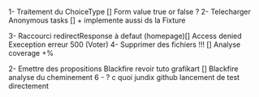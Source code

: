 1- Traitement du ChoiceType [] Form value true or false ?
2- Telecharger Anonymous tasks [] + implemente aussi ds la Fixture  

3- Raccourci redirectResponse à defaut (homepage)[] Access denied Exeception erreur 500 (Voter)
4- Supprimer des fichiers !!! [] Analyse coverage +%

2- Emettre des propositions Blackfire revoir tuto grafikart [] Blackfire analyse du cheminement
6 - ? c quoi jundix github lancement de test directement
